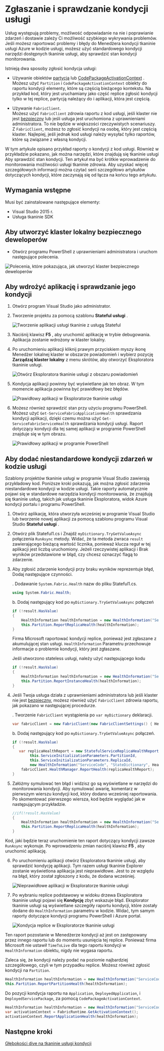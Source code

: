 <properties
   pageTitle="Zgłaszanie i sprawdzanie kondycji z tkaninie usługi Azure | Microsoft Azure"
   description="Dowiedz się, jak wysyłać raporty dotyczące kondycji w kodzie usługi i sposobu sprawdzania kondycji usługi za pomocą narzędzi monitorowania kondycji dostępnych tkaninie usługi Azure."
   services="service-fabric"
   documentationCenter=".net"
   authors="toddabel"
   manager="mfussell"
   editor=""/>

<tags
   ms.service="service-fabric"
   ms.devlang="dotnet"
   ms.topic="article"
   ms.tgt_pltfrm="NA"
   ms.workload="NA"
   ms.date="09/06/2016"
   ms.author="toddabel"/>

# <a name="report-and-check-service-health"></a>Zgłaszanie i sprawdzanie kondycji usługi
Usług występują problemy, możliwość odpowiadanie na nie i poprawianie zdarzeń i dostawie zależy Ci możliwość szybkiego wykrywania problemów. Jeśli możesz raportować problemy i błędy do Menedżera kondycji tkaninie usługi Azure w kodzie usługi, możesz użyć standardowego kondycji narzędzi dostępnych tkaninie usługi, aby sprawdzić stan kondycji monitorowania.

Istnieją dwa sposoby zgłosić kondycja usługi:

- Używanie obiektów [partycją](https://msdn.microsoft.com/library/system.fabric.istatefulservicepartition.aspx) lub [CodePackageActivationContext](https://msdn.microsoft.com/library/system.fabric.codepackageactivationcontext.aspx) .  
Możesz użyć `Partition` i `CodePackageActivationContext` obiekty do raportu kondycji elementy, które są częścią bieżącego kontekstu. Na przykład kod, który jest uruchamiany jako część replice zgłosić kondycji tylko w tej replice, partycją należący do i aplikacji, która jest częścią.

- Używanie `FabricClient`.   
Możesz użyć `FabricClient` zdrowia raportu z kod usługi, jeśli klaster nie jest [bezpieczny](service-fabric-cluster-security.md) lub jeśli usługa jest uruchomiona z uprawnieniami administratora. To nie będzie w większości rzeczywistych scenariuszy. Z `FabricClient`, możesz to zgłosić kondycji na osobę, który jest częścią klaster. Najlepiej, jeśli jednak kod usługi należy wysyłać tylko raportów, które są związane z własną kondycji.

W tym artykule opisano przykład raporty o kondycji z kod usługi. Również w przykładzie pokazano, jak można narzędzi, które znajdują się tkaninie usługi Aby sprawdzić stan kondycji. Ten artykuł ma być krótkie wprowadzenie do monitorowania możliwości usługi tkaninie zdrowia. Aby uzyskać więcej szczegółowych informacji można czytać serii szczegółowo artykułów dotyczących kondycji, które zaczynają się od łącza na końcu tego artykułu.

## <a name="prerequisites"></a>Wymagania wstępne
Musi być zainstalowane następujące elementy:

   * Visual Studio 2015 r.
   * Usługa tkaninie SDK

## <a name="to-create-a-local-secure-dev-cluster"></a>Aby utworzyć klaster lokalny bezpiecznego deweloperów
- Otwórz programu PowerShell z uprawnieniami administratora i uruchom następujące polecenia.

![Polecenia, które pokazująca, jak utworzyć klaster bezpiecznego deweloperów](./media/service-fabric-diagnostics-how-to-report-and-check-service-health/create-secure-dev-cluster.png)

## <a name="to-deploy-an-application-and-check-its-health"></a>Aby wdrożyć aplikację i sprawdzanie jego kondycji

1. Otwórz program Visual Studio jako administrator.

2. Tworzenie projektu za pomocą szablonu **Stateful usługi** .

    ![Tworzenie aplikacji usługi tkaninie z usługą Stateful](./media/service-fabric-diagnostics-how-to-report-and-check-service-health/create-stateful-service-application-dialog.png)

3. Naciśnij klawisz **F5** , aby uruchomić aplikację w trybie debugowania. Aplikacja zostanie wdrożony w klaster lokalny.

4. Po uruchomieniu aplikacji kliknij prawym przyciskiem myszy ikonę Menedżer lokalnej klaster w obszarze powiadomień i wybierz pozycję **Zarządzaj klaster lokalny** z menu skrótów, aby otworzyć Eksploratora tkaninie usługi.

    ![Otwórz Eksploratora tkaninie usługi z obszaru powiadomień](./media/service-fabric-diagnostics-how-to-report-and-check-service-health/LaunchSFX.png)

5. Kondycja aplikacji powinny być wyświetlane jak ten obraz. W tym momencie aplikacja powinna być prawidłowy bez błędów.

    ![Prawidłowy aplikacji w Eksploratorze tkaninie usługi](./media/service-fabric-diagnostics-how-to-report-and-check-service-health/sfx-healthy-app.png)

6. Możesz również sprawdzić stan przy użyciu programu PowerShell. Możesz użyć ```Get-ServiceFabricApplicationHealth``` sprawdzania kondycji aplikacji, dzięki czemu można użyć ```Get-ServiceFabricServiceHealth``` sprawdzania kondycji usługi. Raport dotyczący kondycji dla tej samej aplikacji w programie PowerShell znajduje się w tym obrazu.

    ![Prawidłowy aplikacji w programie PowerShell](./media/service-fabric-diagnostics-how-to-report-and-check-service-health/ps-healthy-app-report.png)

## <a name="to-add-custom-health-events-to-your-service-code"></a>Aby dodać niestandardowe kondycji zdarzeń w kodzie usługi
Szablony projektów tkaninie usługi w programie Visual Studio zawierają przykładowy kod. Poniższe kroki pokazują, jak można zgłosić zdarzenia niestandardowe kondycji w kodzie usługi. Takie raporty automatycznie pojawi się w standardowe narzędzia kondycji monitorowania, że znajdują się tkaninie usług, takich jak usługa tkaninie Eksploratora, widok Azure kondycji portalu i programu PowerShell.

1. Otwórz aplikację, która utworzyła wcześniej w programie Visual Studio lub tworzenie nowej aplikacji za pomocą szablonu programu Visual Studio **Stateful usługi** .

2. Otwórz plik Stateful1.cs i Znajdź `myDictionary.TryGetValueAsync` połączenia `RunAsync` metody. Widać, że ta metoda zwraca `result` zawierającego bieżącą wartość licznika, ponieważ klucza reguł w tej aplikacji jest liczbą uruchomiony. Jeżeli rzeczywistej aplikacji i Brak wyników przedstawione w błąd, czy chcesz oznaczyć flagą to zdarzenie.

3. Aby zgłosić zdarzenie kondycji przy braku wyników reprezentuje błąd, Dodaj następujące czynności.

    . Dodawanie `System.Fabric.Health` nazw do pliku Stateful1.cs.

    ```csharp
    using System.Fabric.Health;
    ```

    b. Dodaj następujący kod po `myDictionary.TryGetValueAsync` połączeń

    ```csharp
    if (!result.HasValue)
    {
        HealthInformation healthInformation = new HealthInformation("ServiceCode", "StateDictionary", HealthState.Error);
        this.Partition.ReportReplicaHealth(healthInformation);
    }
    ```
    Firma Microsoft raportować kondycji replice, ponieważ jest zgłaszane z akumulującej stan usługi. `HealthInformation` Parametru przechowuje informacje o problemie kondycji, który jest zgłaszane.

    Jeśli utworzono stateless usługi, należy użyć następującego kodu

    ```csharp
    if (!result.HasValue)
    {
        HealthInformation healthInformation = new HealthInformation("ServiceCode", "StateDictionary", HealthState.Error);
        this.Partition.ReportInstanceHealth(healthInformation);
    }
    ```

4. Jeśli Twoja usługa działa z uprawnieniami administratora lub jeśli klaster nie jest [bezpieczny](service-fabric-cluster-security.md), możesz również użyć `FabricClient` zdrowia raportu, jak pokazano w następującej procedurze.  

    . Tworzenie `FabricClient` wystąpienia po `var myDictionary` deklaracji.

    ```csharp
    var fabricClient = new FabricClient(new FabricClientSettings() { HealthReportSendInterval = TimeSpan.FromSeconds(0) });
    ```

    b. Dodaj następujący kod po `myDictionary.TryGetValueAsync` połączeń.

    ```csharp
    if (!result.HasValue)
    {
       var replicaHealthReport = new StatefulServiceReplicaHealthReport(
            this.ServiceInitializationParameters.PartitionId,
            this.ServiceInitializationParameters.ReplicaId,
            new HealthInformation("ServiceCode", "StateDictionary", HealthState.Error));
        fabricClient.HealthManager.ReportHealth(replicaHealthReport);
    }
    ```

5. Załóżmy symulować ten błąd i widzisz go są wyświetlane w narzędzi do monitorowania kondycji. Aby symulować awarię, komentarz w pierwszym wierszu kondycji kod, który dodano wcześniej raportowania. Po skomentować pierwszego wiersza, kod będzie wyglądać jak w następującym przykładzie.

    ```csharp
    //if(!result.HasValue)
    {
        HealthInformation healthInformation = new HealthInformation("ServiceCode", "StateDictionary", HealthState.Error);
        this.Partition.ReportReplicaHealth(healthInformation);
    }
    ```
 Kod, jaki będzie teraz uruchomienie ten raport dotyczący kondycji zawsze `RunAsync` wykonuje. Po wprowadzeniu zmian naciśnij klawisz **F5** , aby uruchomić aplikację.

6. Po uruchomieniu aplikacji otwórz Eksploratora tkaninie usługi, aby sprawdzić kondycję aplikacji. Tym razem usługi tkaninie Explorer zostanie wyświetlona aplikacja jest nieprawidłowe. Jest to ze względu na błąd, który został zgłoszony z kodu, że dodana wcześniej.

    ![Nieprawidłowe aplikacji w Eksploratorze tkaninie usługi](./media/service-fabric-diagnostics-how-to-report-and-check-service-health/sfx-unhealthy-app.png)

7. Po wybraniu replice podstawowy w widoku drzewa Eksploratora tkaninie usługi pojawi się **Kondycję** zbyt wskazuje błąd. Eksplorator tkaninie usługi są wyświetlane szczegóły raportu kondycji, które zostały dodane do `HealthInformation` parametru w kodzie. Widać, tym samym raporty dotyczące kondycji programu PowerShell i Azure portal.

    ![Kondycja replice w Eksploratorze tkaninie usługi](./media/service-fabric-diagnostics-how-to-report-and-check-service-health/replica-health-error-report-sfx.png)

Ten raport pozostanie w Menedżerze kondycji aż jest on zastępowany przez innego raportu lub do momentu usunięcia tej replice. Ponieważ firma Microsoft nie ustawił `TimeToLive` dla tego raportu kondycji w `HealthInformation` obiektu, nigdy nie wygasa raportu.

Zaleca się, że kondycji należy podać na poziomie najbardziej szczegółowego, czyli w tym przypadku replice. Możesz również zgłosić kondycji na `Partition`.

```csharp
HealthInformation healthInformation = new HealthInformation("ServiceCode", "StateDictionary", HealthState.Error);
this.Partition.ReportPartitionHealth(healthInformation);
```

Do pozycji kondycja raportu na `Application`, `DeployedApplication`, i `DeployedServicePackage`, za pomocą `CodePackageActivationContext`.

```csharp
HealthInformation healthInformation = new HealthInformation("ServiceCode", "StateDictionary", HealthState.Error);
var activationContext = FabricRuntime.GetActivationContext();
activationContext.ReportApplicationHealth(healthInformation);
```

## <a name="next-steps"></a>Następne kroki
[Głębokości dive na tkaninie usługi kondycji](service-fabric-health-introduction.md)
